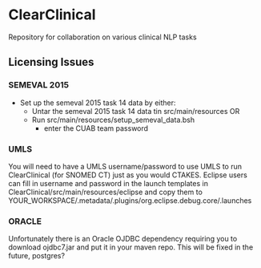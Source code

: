 ClearClinical
=============

Repository for collaboration on various clinical NLP tasks

Licensing Issues
----------------

### SEMEVAL 2015
* Set up the semeval 2015 task 14 data by either:
	* Untar the semeval 2015 task 14 data tin src/main/resources  OR
	* Run src/main/resources/setup_semeval_data.bsh
		 * enter the CUAB team password

### UMLS 
You will need to have a UMLS username/password to use UMLS to run ClearClinical (for SNOMED CT) just as you would CTAKES. Eclipse users can fill in username and password in the launch templates in ClearClinical/src/main/resources/eclipse and copy them to YOUR_WORKSPACE/.metadata/.plugins/org.eclipse.debug.core/.launches

### ORACLE
Unfortunately there is an Oracle OJDBC dependency requiring you to download ojdbc7.jar and put it in your maven repo. This will be fixed in the future, postgres?
